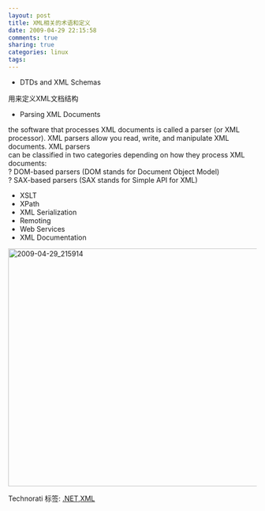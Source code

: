 ```yaml
---
layout: post
title: XML相关的术语和定义
date: 2009-04-29 22:15:58
comments: true
sharing: true
categories: linux
tags: 
---
```


<ul>   <li>DTDs and XML Schemas </li> </ul>  <p>用来定义XML文档结构</p>  <ul>   <li>Parsing XML Documents </li> </ul>  <p>the software that processes XML documents is called a parser (or XML    <br />processor). XML parsers allow you read, write, and manipulate XML documents. XML parsers     <br />can be classified in two categories depending on how they process XML documents:     <br />? DOM-based parsers (DOM stands for Document Object Model)     <br />? SAX-based parsers (SAX stands for Simple API for XML)</p>  <ul>   <li>XSLT </li>    <li>XPath </li>    <li>XML Serialization</li>    <li>Remoting</li>    <li>Web Services</li>    <li>XML Documentation</li> </ul>  <p><a href="http://blog.cnpc.ac.cn/Blogs/image.axd?picture=WindowsLiveWriter/XML/1BED1CA4/20090429_215914.jpg"><img title="2009-04-29_215914" style="border-right: 0px; border-top: 0px; display: inline; border-left: 0px; border-bottom: 0px" height="481" alt="2009-04-29_215914" src="http://blog.cnpc.ac.cn/Blogs/image.axd?picture=WindowsLiveWriter/XML/21CA50EE/20090429_215914_thumb.jpg" width="644" border="0" /></a> </p>  <div class="wlWriterEditableSmartContent" id="scid:0767317B-992E-4b12-91E0-4F059A8CECA8:b8a21fdb-f472-4edc-9fb0-ce94aa7d5e1f" style="padding-right: 0px; display: inline; padding-left: 0px; float: none; padding-bottom: 0px; margin: 0px; padding-top: 0px">Technorati 标签: <a href="http://technorati.com/tags/.NET" rel="tag">.NET</a>,<a href="http://technorati.com/tags/XML" rel="tag">XML</a></div>